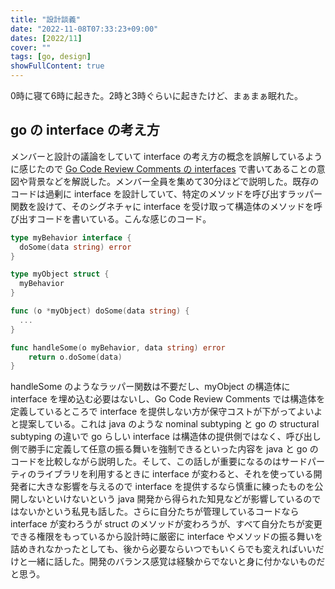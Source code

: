```yaml
---
title: "設計談義"
date: "2022-11-08T07:33:23+09:00"
dates: [2022/11]
cover: ""
tags: [go, design]
showFullContent: true
---
```


0時に寝て6時に起きた。2時と3時ぐらいに起きたけど、まぁまぁ眠れた。

## go の interface の考え方

メンバーと設計の議論をしていて interface の考え方の概念を誤解しているように感じたので [Go Code Review Comments の interfaces](https://github.com/golang/go/wiki/CodeReviewComments#interfaces) で書いてあることの意図や背景などを解説した。メンバー全員を集めて30分ほどで説明した。既存のコードは過剰に interface を設計していて、特定のメソッドを呼び出すラッパー関数を設けて、そのシグネチャに interface を受け取って構造体のメソッドを呼び出すコードを書いている。こんな感じのコード。

```go
type myBehavior interface {
  doSome(data string) error
}

type myObject struct {
  myBehavior
}

func (o *myObject) doSome(data string) {
  ...
}

func handleSome(o myBehavior, data string) error
	return o.doSome(data)
}
```

handleSome のようなラッパー関数は不要だし、myObject の構造体に interface を埋め込む必要はないし、Go Code Review Comments では構造体を定義しているところで interface を提供しない方が保守コストが下がってよいよと提案している。これは java のような nominal subtyping と go の structural subtyping の違いで go らしい interface は構造体の提供側ではなく、呼び出し側で勝手に定義して任意の振る舞いを強制できるといった内容を java と go のコードを比較しながら説明した。そして、この話しが重要になるのはサードパーティのライブラリを利用するときに interface が変わると、それを使っている開発者に大きな影響を与えるので interface を提供するなら慎重に練ったものを公開しないといけないという java 開発から得られた知見などが影響しているのではないかという私見も話した。さらに自分たちが管理しているコードなら interface が変わろうが struct のメソッドが変わろうが、すべて自分たちが変更できる権限をもっているから設計時に厳密に interface やメソッドの振る舞いを詰めきれなかったとしても、後から必要ならいつでもいくらでも変えればいいだけと一緒に話した。開発のバランス感覚は経験からでないと身に付かないものだと思う。
